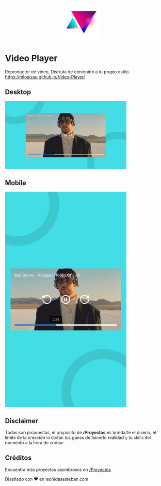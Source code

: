 <div align="center">
<img width="120px"  src="https://raw.githubusercontent.com/no-te-rindas/logo/main/Logo/LeonidasEsteban-destello-envolvente-cuadrada.png" />
</div>

# Video Player
Reproductor de video, Disfruta de contenido a tu propio estilo.
https://mloaizau.github.io/Video-Player/

## Desktop

<img width="400px"  src="https://raw.githubusercontent.com/uxcristopher/imagenes/main/Readmes/Video%20player/desktop-player.png" />


## Mobile

<img width="400px"  src="https://raw.githubusercontent.com/uxcristopher/imagenes/main/Readmes/Video%20player/mobile-player.png" />

## Disclaimer

Todas son propuestas, el propósito de **/Proyectos** es brindarte el diseño, el límite de la creación lo dictan tus ganas de hacerlo realidad y tu skills del momento a la hora de codear.

## Créditos

Encuentra más proyectos asombrosos en [/Proyectos](https://leonidasesteban.com/proyectos)

Diseñado con ♥️ en leonidasesteban.com
